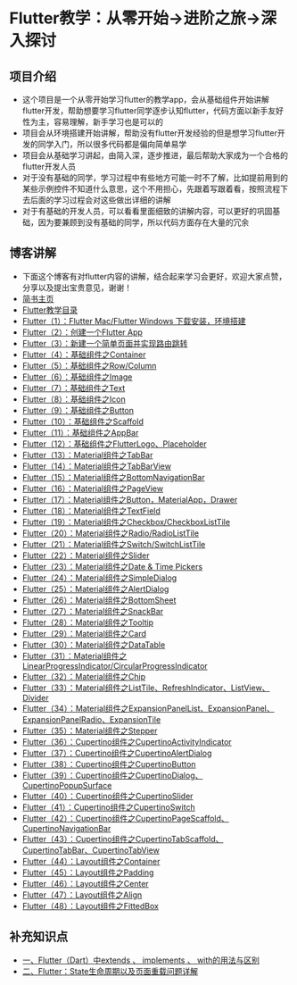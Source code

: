 # Flutter教学：从零开始->进阶之旅->深入探讨
## 项目介绍
- 这个项目是一个从零开始学习flutter的教学app，会从基础组件开始讲解flutter开发，帮助想要学习flutter同学逐步认知flutter，代码方面以新手友好性为主，容易理解，新手学习也是可以的
- 项目会从环境搭建开始讲解，帮助没有flutter开发经验的但是想学习flutter开发的同学入门，所以很多代码都是偏向简单易学
- 项目会从基础学习讲起，由简入深，逐步推进，最后帮助大家成为一个合格的flutter开发人员
- 对于没有基础的同学，学习过程中有些地方可能一时不了解，比如提前用到的某些示例控件不知道什么意思，这个不用担心，先跟着写跟着看，按照流程下去后面的学习过程会对这些做出详细的讲解
- 对于有基础的开发人员，可以看看里面细致的讲解内容，可以更好的巩固基础，因为要兼顾到没有基础的同学，所以代码方面存在大量的冗余

## 博客讲解
- 下面这个博客有对flutter内容的讲解，结合起来学习会更好，欢迎大家点赞，分享以及提出宝贵意见，谢谢！
- [简书主页](https://www.jianshu.com/u/9ff9ec9f18f5)
- [Flutter教学目录](https://www.jianshu.com/p/3320350b3814)
- [Flutter（1）：Flutter Mac/Flutter Windows 下载安装，环境搭建](https://www.jianshu.com/p/c8507302ab09)
- [Flutter（2）：创建一个Flutter App](https://www.jianshu.com/p/d5517fcf2dae)
- [Flutter（3）：新建一个简单页面并实现路由跳转](https://www.jianshu.com/p/dd558b2601a3)
- [Flutter（4）：基础组件之Container](https://www.jianshu.com/p/2b775096a522)
- [Flutter（5）：基础组件之Row/Column](https://www.jianshu.com/p/c140cb0e790f)
- [Flutter（6）：基础组件之Image](https://www.jianshu.com/p/1a6926e1cad2)
- [Flutter（7）：基础组件之Text](https://www.jianshu.com/p/7a5d743d1470)
- [Flutter（8）：基础组件之Icon](https://www.jianshu.com/p/51e7653c1ba9)
- [Flutter（9）：基础组件之Button](https://www.jianshu.com/p/89b6d825fc79)
- [Flutter（10）：基础组件之Scaffold](https://www.jianshu.com/p/82d19ba3947a)
- [Flutter（11）：基础组件之AppBar](https://www.jianshu.com/p/7ed0316aa92f)
- [Flutter（12）：基础组件之FlutterLogo、Placeholder](https://www.jianshu.com/p/beaa5741423e)
- [Flutter（13）：Material组件之TabBar](https://www.jianshu.com/p/40a24104fa55)
- [Flutter（14）：Material组件之TabBarView](https://www.jianshu.com/p/52bacff37d78)
- [Flutter（15）：Material组件之BottomNavigationBar](https://www.jianshu.com/p/22d8974c5e04)
- [Flutter（16）：Material组件之PageView](https://www.jianshu.com/p/36373652ea78)
- [Flutter（17）：Material组件之Button，MaterialApp，Drawer](https://www.jianshu.com/p/6dd0c9dfb8d3)
- [Flutter（18）：Material组件之TextField](https://www.jianshu.com/p/554ecec4933b)
- [Flutter（19）：Material组件之Checkbox/CheckboxListTile](https://www.jianshu.com/p/b41819b51438)
- [Flutter（20）：Material组件之Radio/RadioListTile](https://www.jianshu.com/p/895d6dcf2437)
- [Flutter（21）：Material组件之Switch/SwitchListTile](https://www.jianshu.com/p/6723509d5abd)
- [Flutter（22）：Material组件之Slider](https://www.jianshu.com/p/22333c0b9eb4)
- [Flutter（23）：Material组件之Date & Time Pickers](https://www.jianshu.com/p/4fc9e11a4793)
- [Flutter（24）：Material组件之SimpleDialog](https://www.jianshu.com/p/925eb73d1752)
- [Flutter（25）：Material组件之AlertDialog](https://www.jianshu.com/p/855bc5c56a5e)
- [Flutter（26）：Material组件之BottomSheet](https://www.jianshu.com/p/9cab2151ee05)
- [Flutter（27）：Material组件之SnackBar](https://www.jianshu.com/p/1ad73983b7d9)
- [Flutter（28）：Material组件之Tooltip](https://www.jianshu.com/p/a0385bd4953c)
- [Flutter（29）：Material组件之Card](https://www.jianshu.com/p/51dc71ed4e4f)
- [Flutter（30）：Material组件之DataTable](https://www.jianshu.com/p/23fc6f3acd7c)
- [Flutter（31）：Material组件之LinearProgressIndicator/CircularProgressIndicator](https://www.jianshu.com/p/ed8ef85f944f)
- [Flutter（32）：Material组件之Chip](https://www.jianshu.com/p/405d374e186c)
- [Flutter（33）：Material组件之ListTile、RefreshIndicator、ListView、Divider](https://www.jianshu.com/p/fdc5ffd56267)
- [Flutter（34）：Material组件之ExpansionPanelList、ExpansionPanel、ExpansionPanelRadio、ExpansionTile](https://www.jianshu.com/p/a592ebed7679)
- [Flutter（35）：Material组件之Stepper](https://www.jianshu.com/p/45986c0b7686)
- [Flutter（36）：Cupertino组件之CupertinoActivityIndicator](https://www.jianshu.com/p/2c8fa5d40c0b)
- [Flutter（37）：Cupertino组件之CupertinoAlertDialog](https://www.jianshu.com/p/6d866ce2d04d)
- [Flutter（38）：Cupertino组件之CupertinoButton](https://www.jianshu.com/p/7984e98f4e81)
- [Flutter（39）：Cupertino组件之CupertinoDialog、CupertinoPopupSurface](https://www.jianshu.com/p/1d791b0693a7)
- [Flutter（40）：Cupertino组件之CupertinoSlider](https://www.jianshu.com/p/a1818b00164f)
- [Flutter（41）：Cupertino组件之CupertinoSwitch](https://www.jianshu.com/p/ea1671cf94e6)
- [Flutter（42）：Cupertino组件之CupertinoPageScaffold、CupertinoNavigationBar](https://www.jianshu.com/p/c872f88aabb7)
- [Flutter（43）：Cupertino组件之CupertinoTabScaffold、CupertinoTabBar、CupertinoTabView](https://www.jianshu.com/p/80622a0e468c)
- [Flutter（44）：Layout组件之Container](https://www.jianshu.com/p/2fe0603750d7)
- [Flutter（45）：Layout组件之Padding](https://www.jianshu.com/p/557950d269ce)
- [Flutter（46）：Layout组件之Center](https://www.jianshu.com/p/0a4cc695dcb7)
- [Flutter（47）：Layout组件之Align](https://www.jianshu.com/p/7e2ccfbb3889)
- [Flutter（48）：Layout组件之FittedBox](https://www.jianshu.com/p/a49ebfb9e530)

## 补充知识点
- [一、Flutter（Dart）中extends 、 implements 、 with的用法与区别](https://www.jianshu.com/p/04b896764f6e)
- [二、Flutter：State生命周期以及页面重载问题详解](https://www.jianshu.com/p/1d0eee77fcc0)